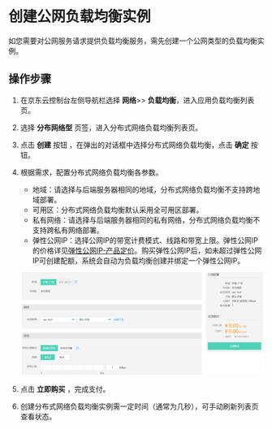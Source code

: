 # 创建公网负载均衡实例

如您需要对公网服务请求提供负载均衡服务，需先创建一个公网类型的负载均衡实例。
## 操作步骤

 1. 在京东云控制台左侧导航栏选择 **网络**>> **负载均衡**，进入应用负载均衡列表页。
 
 2. 选择 **分布网络型** 页签，进入分布式网络负载均衡列表页。
 
 3. 点击 **创建** 按钮 ，在弹出的对话框中选择分布式网络负载均衡，点击 **确定** 按钮。
 
 4. 根据需求，配置分布式网络负载均衡各参数。
    - 地域：请选择与后端服务器相同的地域，分布式网络负载均衡不支持跨地域部署。
    - 可用区：分布式网络负载均衡默认采用全可用区部署。
    - 私有网络：请选择与后端服务器相同的私有网络，分布式网络负载均衡不支持跨私有网络部署。
    - 弹性公网IP：选择公网IP的带宽计费模式、线路和带宽上限。弹性公网IP的价格详见[弹性公网IP-产品定价](http://docs.jdcloud.com/elastic-ip/billing-overview)。购买弹性公网IP后，如未超过弹性公网IP可创建配额，系统会自动为负载均衡创建并绑定一个弹性公网IP。
    
    ![创建DNLB实例](../../../../image/Networking/Distributed-Network-Load-Balancer/DNLB-014.png)

 5. 点击 **立即购买** ，完成支付。

 6. 创建分布式网络负载均衡实例需一定时间（通常为几秒），可手动刷新列表页查看状态。

	
